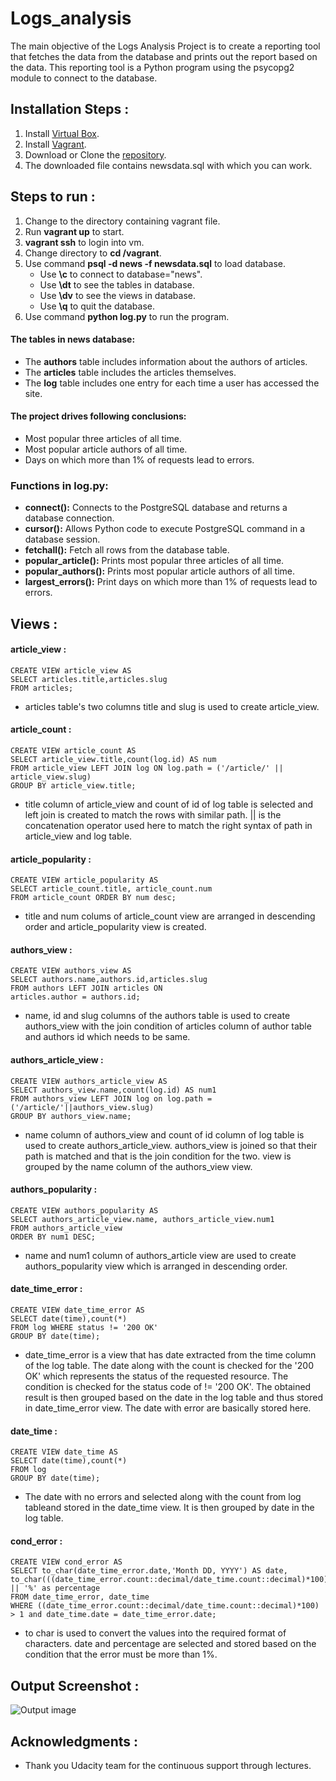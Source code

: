 # Logs_analysis

The main objective of the Logs Analysis Project is to create a reporting tool that fetches the data from the database and prints out the report based on the data. This reporting tool is a Python program using the psycopg2 module to connect to the database.


## Installation Steps :
1. Install [Virtual Box](https://www.virtualbox.org/).<br>
2. Install [Vagrant](https://www.vagrantup.com/).<br>
3. Download or Clone the [repository](https://github.com/udacity/fullstack-nanodegree-vm).<br>
4. The downloaded file contains newsdata.sql with which you can work.<br>

## Steps to run :<br>
1. Change to the directory containing vagrant file.<br>
2. Run **vagrant up** to start.<br>
3. **vagrant ssh** to login into vm.<br>
4. Change directory to **cd /vagrant**.<br>
5. Use command **psql -d news -f newsdata.sql** to load database.<br>
    * Use **\c** to connect to database="news".<br>
    * Use **\dt** to see the tables in database.<br>
    * Use **\dv** to see the views in database.<br>
    * Use **\q** to quit the database.<br>
6. Use command **python log.py** to run the program.<br>

#### The tables in news database:
* The **authors** table includes information about the authors of articles.
* The **articles** table includes the articles themselves.
* The **log** table includes one entry for each time a user has accessed the site.

#### The project drives following conclusions:
* Most popular three articles of all time.
* Most popular article authors of all time.
* Days on which more than 1% of requests lead to errors.

### Functions in log.py:
* **connect():** Connects to the PostgreSQL database and returns a database connection.
* **cursor():** Allows Python code to execute PostgreSQL command in a database session.
* **fetchall():** Fetch all rows from the database table.
* **popular_article():** Prints most popular three articles of all time.
* **popular_authors():** Prints most popular article authors of all time.
* **largest_errors():** Print days on which more than 1% of requests lead to errors.

## Views :
#### article_view :
```
CREATE VIEW article_view AS
SELECT articles.title,articles.slug
FROM articles;
``` 
* articles table's two columns title and slug is used to create article_view.
#### article_count :
```
CREATE VIEW article_count AS
SELECT article_view.title,count(log.id) AS num
FROM article_view LEFT JOIN log ON log.path = ('/article/' || article_view.slug)
GROUP BY article_view.title;
```
* title column of article_view and count of id of log table is selected and left join is created to match the rows with similar path. || is the concatenation operator used here to match the right syntax of path in article_view and log table.
#### article_popularity :
```
CREATE VIEW article_popularity AS
SELECT article_count.title, article_count.num
FROM article_count ORDER BY num desc;
```
* title and num colums of article_count view are arranged in descending order and article_popularity view is created.
#### authors_view :
```
CREATE VIEW authors_view AS
SELECT authors.name,authors.id,articles.slug
FROM authors LEFT JOIN articles ON
articles.author = authors.id;
```
* name, id and slug columns of the authors table is used to create authors_view with the join condition of articles column of author table and authors id which needs to be same.
#### authors_article_view :
```
CREATE VIEW authors_article_view AS
SELECT authors_view.name,count(log.id) AS num1
FROM authors_view LEFT JOIN log on log.path = ('/article/'||authors_view.slug)
GROUP BY authors_view.name;
```
* name column of authors_view and count of id column of log table is used to create authors_article_view. authors_view is joined so that their path is matched and that is the join condition for the two. view is grouped by the name column of the authors_view view.
#### authors_popularity :
```
CREATE VIEW authors_popularity AS
SELECT authors_article_view.name, authors_article_view.num1
FROM authors_article_view
ORDER BY num1 DESC;
```
* name and num1 column of authors_article view are used to create authors_popularity view which is arranged in descending order.
#### date_time_error :
```
CREATE VIEW date_time_error AS
SELECT date(time),count(*)
FROM log WHERE status != '200 OK'
GROUP BY date(time);
```
* date_time_error is a view that has date extracted from the time column of the log table. The date along with the count is checked for the '200 OK' which represents the status of the requested resource. The condition is checked for the status code of != '200 OK'. The obtained result is then grouped based on the date in the log table and thus stored in date_time_error view. The date with error are basically stored here.
#### date_time :
```
CREATE VIEW date_time AS
SELECT date(time),count(*)
FROM log
GROUP BY date(time);
```
* The date with no errors and selected along with the count from log tableand stored in the date_time view. It is then grouped by date in the log table.
#### cond_error :
```
CREATE VIEW cond_error AS
SELECT to_char(date_time_error.date,'Month DD, YYYY') AS date,
to_char(((date_time_error.count::decimal/date_time.count::decimal)*100),'9.99') || '%' as percentage
FROM date_time_error, date_time
WHERE ((date_time_error.count::decimal/date_time.count::decimal)*100) > 1 and date_time.date = date_time_error.date;
```
* to char is used to convert the values into the required format of characters. date and percentage are selected and stored based on the condition that the error must be more than 1%.  
## Output Screenshot :

<img src="https://github.com/Kedar5/Logs_analysis/blob/master/Output_Screenshot.png" alt="Output image">

## Acknowledgments :

* Thank you Udacity team for the continuous support through lectures.
